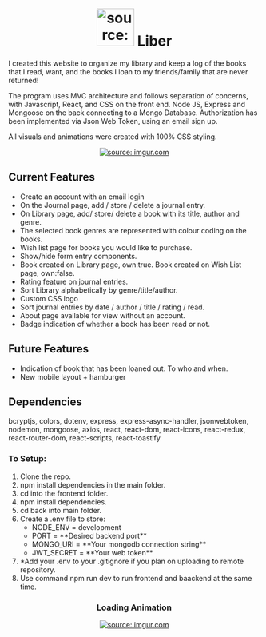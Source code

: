 <h1 align="center"><img height="75px"src="https://i.imgur.com/OgwNEG6.png" title="source: imgur.com" /> Liber</h1>

I created this website to organize my library and keep a log of the books that I read, want, and the books I loan to my friends/family that are never returned!

The program uses MVC architecture and follows separation of concerns, with Javascript, React, and CSS on the front end. Node JS, Express and Mongoose on the back connecting to a Mongo Database.
Authorization has been implemented via Json Web Token, using an email sign up.

All visuals and animations were created with 100% CSS styling.

<p align="center"><a href="https://imgur.com/60aR9Ca"><img src="https://i.imgur.com/60aR9Ca.gif" title="source: imgur.com" /></a></p>

<h2>Current Features</h2>
<ul>
<li>Create an account with an email login</li>
<li>On the Journal page, add / store / delete a journal entry.</li>
<li>On Library page, add/ store/ delete a book with its title, author and genre.</li>
<li>The selected book genres are represented with colour coding on the books.</li>
<li>Wish list page for books you would like to purchase.</li>
<li>Show/hide form entry components.</li>
<li>Book created on Library page, own:true. Book created on Wish List page, own:false.</li>
<li>Rating feature on journal entries.</li>
<li>Sort Library alphabetically by genre/title/author.</li>
<li>Custom CSS logo</li>
<li>Sort journal entries by date / author / title / rating / read.</li>
<li>About page available for view without an account.</li>
<li>Badge indication of whether a book has been read or not.</li>
</ul>

<h2>Future Features</h2>
<ul>
<li>Indication of book that has been loaned out. To who and when.</li>
<li>New mobile layout + hamburger</li>
</ul>

<h2>Dependencies</h2>
bcryptjs, colors, dotenv, express, express-async-handler, jsonwebtoken, nodemon, mongoose, axios, react, react-dom, react-icons, react-redux, react-router-dom, react-scripts, react-toastify
<h3>To Setup:</h3>
<ol>
<li> Clone the repo. </li>
<li> npm install dependencies in the main folder.</li>
<li> cd into the frontend folder.</li>
<li> npm install dependencies.</li>
<li> cd back into main folder.</li>
<li> Create a .env file to store:
<ul>
  <li>NODE_ENV = development</li>
  <li>PORT = **Desired backend port**</li>
  <li>MONGO_URI = **Your mongodb connection string**</li>
  <li>JWT_SECRET = **Your web token**</li>
  </ul>
  </li>
<li> *Add your .env to your .gitignore if you plan on uploading to remote repository. </li>
<li> Use command npm run dev to run frontend and baackend at the same time.</li>
</ol>

<h3 align="center">Loading Animation</h3>
<p align="center"><a href="https://imgur.com/sYUPO9J"><img src="https://i.imgur.com/sYUPO9J.gif" title="source: imgur.com" /></a></p>
